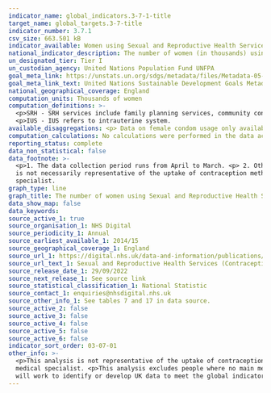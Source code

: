 ```yaml
---
indicator_name: global_indicators.3-7-1-title
target_name: global_targets.3-7-title
indicator_number: 3.7.1
csv_size: 663.501 kB
indicator_available: Women using Sexual and Reproductive Health Services, by main method of contraception, age and local authority
national_indicator_description: The number of women (in thousands) using Sexual and Reproductive Health Services, by main method of contraception, age and local authority
un_designated_tier: Tier I
un_custodian_agency: United Nations Population Fund UNFPA
goal_meta_link: https://unstats.un.org/sdgs/metadata/files/Metadata-05-06-01.pdf
goal_meta_link_text: United Nations Sustainable Development Goals Metadata (PDF 357 KB)
national_geographical_coverage: England
computation_units: Thousands of women
computation_definitions: >-
  <p>SRH - SRH services include family planning services, community contraception clinics, integrated GUM and SRH services and young people’s services e.g. Brook advisory centres. <p>LARC - LARC refers to long acting reversible contraceptives.<p> IUD - IUD refers to intrauterine device.
  <p>IUS - IUS refers to intrauterine system.
available_disaggregations: <p> Data on female condom usage only available 2014/15 through 2017/18. <p> Region and local authority data only available 2019/20 through 2021/22.
computation_calculations: No calculations were performed in the data acquisition of this indicator.
reporting_status: complete
data_non_statistical: false
data_footnote: >-
  <p>1. The data collection period runs from April to March. <p> 2. Other methods include the cap, diaphragm, spermicides (but only when used on their own) and vaginal ring. <p> 3. A person contacting a service multiple times during the year will only be counted once. <p>4. This analysis
  is not necessarily representative of the uptake of contraception methods across the whole population. Contraceptives can be obtained from other sources such as GPs or direct from pharmacies, whilst non-prescription items like condoms can be obtained easily without a visit to a medical
  specialist.
graph_type: line
graph_title: The number of women using Sexual and Reproductive Health Services
data_show_map: false
data_keywords:
source_active_1: true
source_organisation_1: NHS Digital
source_periodicity_1: Annual
source_earliest_available_1: 2014/15
source_geographical_coverage_1: England
source_url_1: https://digital.nhs.uk/data-and-information/publications/statistical/sexual-and-reproductive-health-services
source_url_text_1: Sexual and Reproductive Health Services (Contraception)
source_release_date_1: 29/09/2022
source_next_release_1: See source link
source_statistical_classification_1: National Statistic
source_contact_1: enquiries@nhsdigital.nhs.uk
source_other_info_1: See tables 7 and 17 in data source.
source_active_2: false
source_active_3: false
source_active_4: false
source_active_5: false
source_active_6: false
indicator_sort_order: 03-07-01
other_info: >-
  <p>This analysis is not representative of the uptake of contraception methods across the whole population. Contraceptives can be obtained from other sources such as GPs or direct from pharmacies, whilst non-prescription items like condoms can be obtained easily without a visit to a
  medical specialist. <p>This analysis excludes people where no main method of contraception was recorded during the year. <p>The all ages total includes records where the age was not recorded. This indicator is being used as an approximation of the UN SDG Indicator. Where possible, we
  will work to identify or develop UK data to meet the global indicator specification. This indicator has not been identified in collaboration with topic experts.
---
```

